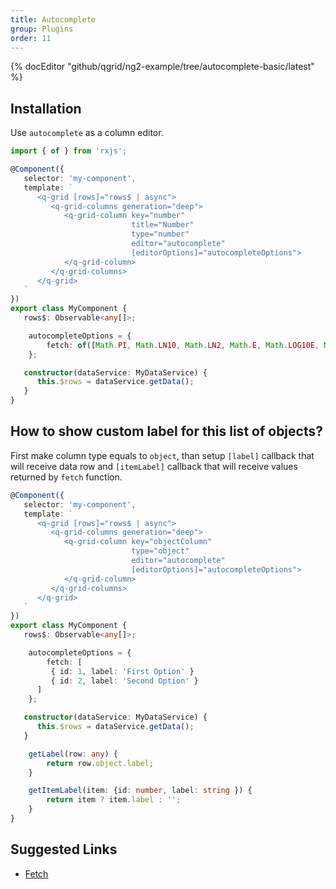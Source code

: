 ```yaml
---
title: Autocomplete
group: Plugins
order: 11
---
```


{% docEditor "github/qgrid/ng2-example/tree/autocomplete-basic/latest" %}

## Installation

<!-- Add autocomplete module to imports section.

```typescript
import { GridModule } from 'ng2-qgrid';
import { ThemeModule } from 'ng2-qgrid/theme/material';
import { AutocompleteModule } from 'ng2-qgrid/plugin/autocomplete';

@NgModule({
   imports: [
      GridModule,
      ThemeModule,
      AutocompleteModule
   ]
})
export class AppModule {
}
``` -->

Use `autocomplete` as a column editor.

```typescript
import { of } from 'rxjs';

@Component({
   selector: 'my-component',
   template: `
      <q-grid [rows]="rows$ | async">
         <q-grid-columns generation="deep">
            <q-grid-column key="number"
                           title="Number"
                           type="number"
                           editor="autocomplete"
                           [editorOptions]="autocompleteOptions">
            </q-grid-column>
         </q-grid-columns>
      </q-grid>
   `
})
export class MyComponent {
   rows$: Observable<any[]>;

  	autocompleteOptions = {
		fetch: of([Math.PI, Math.LN10, Math.LN2, Math.E, Math.LOG10E, Math.LOG2E, Math.SQRT1_2])
	};

   constructor(dataService: MyDataService) {
      this.$rows = dataService.getData();
   }
}
```

## How to show custom label for this list of objects?

First make column type equals to `object`, than setup `[label]` callback that will receive data row and `[itemLabel]` callback that will receive values returned by `fetch` function. 

```typescript
@Component({
   selector: 'my-component',
   template: `
      <q-grid [rows]="rows$ | async">
         <q-grid-columns generation="deep">
            <q-grid-column key="objectColumn"
                           type="object"
                           editor="autocomplete"
                           [editorOptions]="autocompleteOptions">
            </q-grid-column>
         </q-grid-columns>
      </q-grid>
   `
})
export class MyComponent {
   rows$: Observable<any[]>;

  	autocompleteOptions = {
		fetch: [
         { id: 1, label: 'First Option' }
         { id: 2, label: 'Second Option' }
      ]
	};

   constructor(dataService: MyDataService) {
      this.$rows = dataService.getData();
   }

	getLabel(row: any) {
		return row.object.label;
	}

	getItemLabel(item: {id: number, label: string }) {
		return item ? item.label : '';
	}   
}
```

## Suggested Links

* [Fetch](/reference/fetch.html)